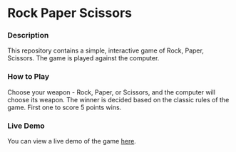 # Rock Paper Scissors
### Description
This repository contains a simple, interactive game of Rock, Paper, Scissors. The game is played against the computer.

### How to Play
Choose your weapon - Rock, Paper, or Scissors, and the computer will choose its weapon. The winner is decided based on the classic rules of the game. First one to score 5 points wins.

### Live Demo
You can view a live demo of the game [here](https://gulcan00.github.io/rock-paper-scissors/).
